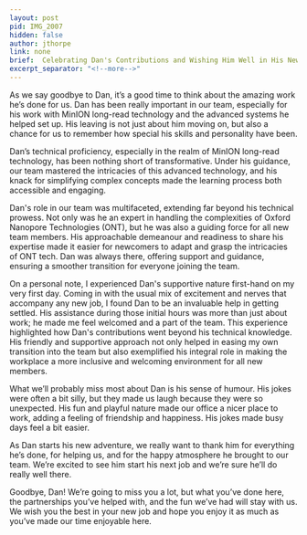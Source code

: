 ```yaml
---
layout: post
pid: IMG_2007
hidden: false
author: jthorpe
link: none
brief:  Celebrating Dan's Contributions and Wishing Him Well in His New Endeavor
excerpt_separator: "<!--more-->"
---
```


As we say goodbye to Dan, it’s a good time to think about the amazing work he’s done for us. Dan has been really important in our team, especially for his work with MinION long-read technology and the advanced systems he helped set up. His leaving is not just about him moving on, but also a chance for us to remember how special his skills and personality have been.

Dan’s technical proficiency, especially in the realm of MinION long-read technology, has been nothing short of transformative. Under his guidance, our team mastered the intricacies of this advanced technology, and his knack for simplifying complex concepts made the learning process both accessible and engaging.

Dan's role in our team was multifaceted, extending far beyond his technical prowess. Not only was he an expert in handling the complexities of Oxford Nanopore Technologies (ONT), but he was also a guiding force for all new team members. His approachable demeanour and readiness to share his expertise made it easier for newcomers to adapt and grasp the intricacies of ONT tech. Dan was always there, offering support and guidance, ensuring a smoother transition for everyone joining the team.

On a personal note, I experienced Dan's supportive nature first-hand on my very first day. Coming in with the usual mix of excitement and nerves that accompany any new job, I found Dan to be an invaluable help in getting settled. His assistance during those initial hours was more than just about work; he made me feel welcomed and a part of the team. This experience highlighted how Dan's contributions went beyond his technical knowledge. His friendly and supportive approach not only helped in easing my own transition into the team but also exemplified his integral role in making the workplace a more inclusive and welcoming environment for all new members.

What we’ll probably miss most about Dan is his sense of humour. His jokes were often a bit silly, but they made us laugh because they were so unexpected. His fun and playful nature made our office a nicer place to work, adding a feeling of friendship and happiness. His jokes made busy days feel a bit easier.

As Dan starts his new adventure, we really want to thank him for everything he’s done, for helping us, and for the happy atmosphere he brought to our team. We’re excited to see him start his next job and we’re sure he’ll do really well there.

Goodbye, Dan! We’re going to miss you a lot, but what you’ve done here, the partnerships you’ve helped with, and the fun we’ve had will stay with us. We wish you the best in your new job and hope you enjoy it as much as you’ve made our time enjoyable here.